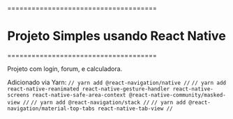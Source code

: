 =====================================
# Projeto Simples usando React Native
=====================================

Projeto com login, forum, e calculadora.

Adicionado via Yarn:
`// yarn add @react-navigation/native //`
`// yarn add react-native-reanimated react-native-gesture-handler react-native-screens react-native-safe-area-context @react-native-community/masked-view //`
`// yarn add @react-navigation/stack //`
`// yarn add @react-navigation/material-top-tabs react-native-tab-view //`

